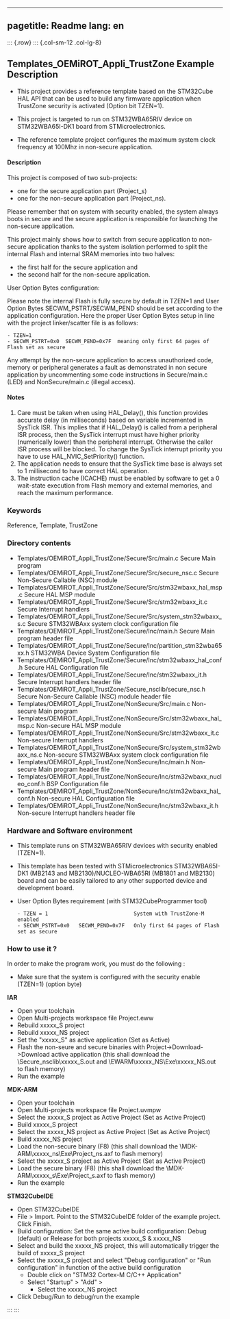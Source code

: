 
---
pagetitle: Readme
lang: en
---
::: {.row}
::: {.col-sm-12 .col-lg-8}


## <b>Templates_OEMiROT_Appli_TrustZone Example Description</b>

- This project provides a reference template based on the STM32Cube HAL API that can be used
to build any firmware application when TrustZone security is activated (Option bit TZEN=1).

- This project is targeted to run on STM32WBA65RIV device on STM32WBA65I-DK1 board from STMicroelectronics.

- The reference template project configures the maximum system clock frequency at 100Mhz in non-secure
application.

#### <b>Description</b>

This project is composed of two sub-projects:

  - one for the secure application part (Project_s)
  - one for the non-secure application part (Project_ns).

Please remember that on system with security enabled, the system always boots in secure and
the secure application is responsible for launching the non-secure application.

This project mainly shows how to switch from secure application to non-secure application
thanks to the system isolation performed to split the internal Flash and internal SRAM memories
into two halves:

  - the first half for the secure application and
  - the second half for the non-secure application.

User Option Bytes configuration:

Please note the internal Flash is fully secure by default in TZEN=1 and User Option Bytes
SECWM_PSTRT/SECWM_PEND should be set according to the application configuration.
Here the proper User Option Bytes setup in line with the project linker/scatter
file is as follows:

    - TZEN=1
    - SECWM_PSTRT=0x0  SECWM_PEND=0x7F  meaning only first 64 pages of Flash set as secure

Any attempt by the non-secure application to access unauthorized code, memory or
peripheral generates a fault as demonstrated in non secure application by uncommenting some
code instructions in Secure/main.c (LED) and NonSecure/main.c (illegal access).

#### <b>Notes</b>

 1. Care must be taken when using HAL_Delay(), this function provides accurate delay (in milliseconds)
    based on variable incremented in SysTick ISR. This implies that if HAL_Delay() is called from
    a peripheral ISR process, then the SysTick interrupt must have higher priority (numerically lower)
    than the peripheral interrupt. Otherwise the caller ISR process will be blocked.
    To change the SysTick interrupt priority you have to use HAL_NVIC_SetPriority() function.
 2. The application needs to ensure that the SysTick time base is always set to 1 millisecond
    to have correct HAL operation.
 3. The instruction cache (ICACHE) must be enabled by software to get a 0 wait-state execution
    from Flash memory and external memories, and reach the maximum performance.

### <b>Keywords</b>

Reference, Template, TrustZone

### <b>Directory contents</b>

  - Templates/OEMiROT_Appli_TrustZone/Secure/Src/main.c                      Secure Main program
  - Templates/OEMiROT_Appli_TrustZone/Secure/Src/secure_nsc.c                Secure Non-Secure Callable (NSC) module
  - Templates/OEMiROT_Appli_TrustZone/Secure/Src/stm32wbaxx_hal_msp.c        Secure HAL MSP module
  - Templates/OEMiROT_Appli_TrustZone/Secure/Src/stm32wbaxx_it.c             Secure Interrupt handlers
  - Templates/OEMiROT_Appli_TrustZone/Secure/Src/system_stm32wbaxx_s.c       Secure STM32WBAxx system clock configuration file
  - Templates/OEMiROT_Appli_TrustZone/Secure/Inc/main.h                      Secure Main program header file
  - Templates/OEMiROT_Appli_TrustZone/Secure/Inc/partition_stm32wba65xx.h    STM32WBA Device System Configuration file
  - Templates/OEMiROT_Appli_TrustZone/Secure/Inc/stm32wbaxx_hal_conf.h       Secure HAL Configuration file
  - Templates/OEMiROT_Appli_TrustZone/Secure/Inc/stm32wbaxx_it.h             Secure Interrupt handlers header file
  - Templates/OEMiROT_Appli_TrustZone/Secure_nsclib/secure_nsc.h             Secure Non-Secure Callable (NSC) module header file
  - Templates/OEMiROT_Appli_TrustZone/NonSecure/Src/main.c                   Non-secure Main program
  - Templates/OEMiROT_Appli_TrustZone/NonSecure/Src/stm32wbaxx_hal_msp.c     Non-secure HAL MSP module
  - Templates/OEMiROT_Appli_TrustZone/NonSecure/Src/stm32wbaxx_it.c          Non-secure Interrupt handlers
  - Templates/OEMiROT_Appli_TrustZone/NonSecure/Src/system_stm32wbaxx_ns.c   Non-secure STM32WBAxx system clock configuration file
  - Templates/OEMiROT_Appli_TrustZone/NonSecure/Inc/main.h                   Non-secure Main program header file
  - Templates/OEMiROT_Appli_TrustZone/NonSecure/Inc/stm32wbaxx_nucleo_conf.h BSP Configuration file
  - Templates/OEMiROT_Appli_TrustZone/NonSecure/Inc/stm32wbaxx_hal_conf.h    Non-secure HAL Configuration file
  - Templates/OEMiROT_Appli_TrustZone/NonSecure/Inc/stm32wbaxx_it.h          Non-secure Interrupt handlers header file


### <b>Hardware and Software environment</b>

  - This template runs on STM32WBA65RIV devices with security enabled (TZEN=1).
  - This template has been tested with STMicroelectronics STM32WBA65I-DK1 (MB2143 and MB2130)/NUCLEO-WBA65RI (MB1801 and MB2130)
    board and can be easily tailored to any other supported device
    and development board.

  - User Option Bytes requirement (with STM32CubeProgrammer tool)

        - TZEN = 1                            System with TrustZone-M enabled
        - SECWM_PSTRT=0x0   SECWM_PEND=0x7F   Only first 64 pages of Flash set as secure


### <b>How to use it ?</b>

In order to make the program work, you must do the following :

 - Make sure that the system is configured with the security enable (TZEN=1) (option byte)


<b>IAR</b>

- Open your toolchain
- Open Multi-projects workspace file Project.eww
- Rebuild xxxxx_S project
- Rebuild xxxxx_NS project
- Set the "xxxxx_S" as active application (Set as Active)
- Flash the non-seure and secure binaries with Project->Download->Download active application
  (this shall download the \Secure_nsclib\xxxxx_S.out and \EWARM\xxxxx_NS\Exe\xxxxx_NS.out to flash memory)
- Run the example


<b>MDK-ARM</b>

- Open your toolchain
- Open Multi-projects workspace file Project.uvmpw
- Select the xxxxx_S project as Active Project (Set as Active Project)
- Build xxxxx_S project
- Select the xxxxx_NS project as Active Project (Set as Active Project)
- Build xxxxx_NS project
- Load the non-secure binary (F8)
  (this shall download the \MDK-ARM\xxxxx_ns\Exe\Project_ns.axf to flash memory)
- Select the xxxxx_S project as Active Project (Set as Active Project)
- Load the secure binary (F8)
  (this shall download the \MDK-ARM\xxxxx_s\Exe\Project_s.axf to flash memory)
 - Run the example


<b>STM32CubeIDE</b>

- Open STM32CubeIDE
- File > Import. Point to the STM32CubeIDE folder of the example project. Click Finish.
- Build configuration: Set the same active build configuration: Debug (default) or Release for both projects xxxxx_S & xxxxx_NS
- Select and build the xxxxx_NS project, this will automatically trigger the build of xxxxx_S project
- Select the xxxxx_S project and select "Debug configuration" or "Run configuration" in function of the active build configuration
  - Double click on "STM32 Cortex-M C/C++ Application"
  - Select  "Startup" >  "Add" >
    - Select the xxxxx_NS project
- Click Debug/Run to debug/run the example


:::
:::

